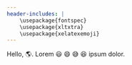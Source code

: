 ```yaml
---
header-includes: |
    \usepackage{fontspec}
    \usepackage{xltxtra}
    \usepackage{xelatexemoji}
---
```


Hello, 🌎. Lorem 😃 😄 😅 😆 ipsum dolor.

